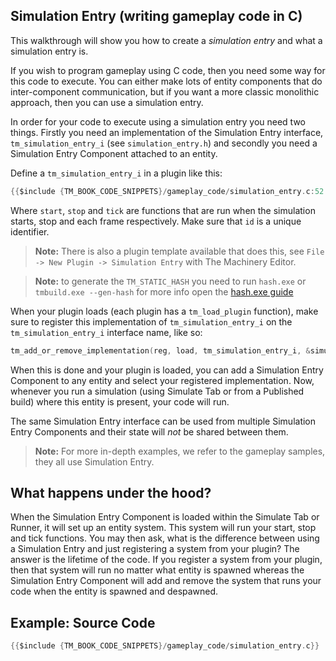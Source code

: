 ## Simulation Entry (writing gameplay code in C)

This walkthrough will show you how to create a _simulation entry_ and what a simulation entry is.

If you wish to program gameplay using C code, then you need some way for this code to execute. You can either make lots of entity components that do inter-component communication, but if you want a more classic monolithic approach, then you can use a simulation entry.

In order for your code to execute using a simulation entry you need two things. Firstly you need an implementation of the Simulation Entry interface, `tm_simulation_entry_i` (see `simulation_entry.h`) and secondly you need a Simulation Entry Component attached to an entity.

Define a `tm_simulation_entry_i` in a plugin like this:

```c
{{$include {TM_BOOK_CODE_SNIPPETS}/gameplay_code/simulation_entry.c:52:59}}
```

Where `start`, `stop` and `tick` are functions that are run when the simulation starts, stop and each frame respectively. Make sure that `id` is a unique identifier.

> **Note:** There is also a plugin template available that does this, see `File -> New Plugin -> Simulation Entry` with The Machinery Editor. 

> **Note:** to generate the `TM_STATIC_HASH` you need to run `hash.exe` or `tmbuild.exe --gen-hash` for more info open the [hash.exe guide]({{the_machinery_book}}/helper_tools/hash.html)

When your plugin loads (each plugin has a `tm_load_plugin` function), make sure to register this implementation of `tm_simulation_entry_i` on the `tm_simulation_entry_i` interface name, like so:

```c
tm_add_or_remove_implementation(reg, load, tm_simulation_entry_i, &simulation_entry_i);
```

When this is done and your plugin is loaded, you can add a Simulation Entry Component to any entity and select your registered implementation. Now, whenever you run a simulation (using Simulate Tab or from a Published build) where this entity is present, your code will run.

The same Simulation Entry interface can be used from multiple Simulation Entry Components and their state will _not_ be shared between them.

> **Note:** For more in-depth examples, we refer to the gameplay samples, they all use Simulation Entry.

## What happens under the hood?

When the Simulation Entry Component is loaded within the Simulate Tab or Runner, it will set up an entity system. This system will run your start, stop and tick functions. You may then ask, what is the difference between using a Simulation Entry and just registering a system from your plugin? The answer is the lifetime of the code. If you register a system from your plugin, then that system will run no matter what entity is spawned whereas the Simulation Entry Component will add and remove the system that runs your code when the entity is spawned and despawned.



## Example: Source Code

```c
{{$include {TM_BOOK_CODE_SNIPPETS}/gameplay_code/simulation_entry.c}}
```

